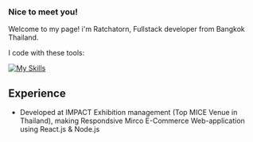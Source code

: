 ### Nice to meet you!

Welcome to my page! 
i'm Ratchatorn, Fullstack developer from Bangkok Thailand.

I code with these tools:

[![My Skills](https://skillicons.dev/icons?i=js,html,css,react,nodejs,mongodb,sqlite,tailwind,bootstrap,figma,py,c&theme=dark&perline=4)](https://skillicons.dev)

## Experience 
- Developed at IMPACT Exhibition management (Top MICE Venue in Thailand), making Respondsive Mirco E-Commerce Web-application using React.js & Node.js 
